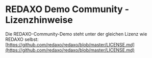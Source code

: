 REDAXO Demo Community - Lizenzhinweise
======================

Die REDAXO-Community-Demo steht unter der gleichen Lizenz wie REDAXO selbst:
[https://github.com/redaxo/redaxo/blob/master/LICENSE.md](https://github.com/redaxo/redaxo/blob/master/LICENSE.md)
